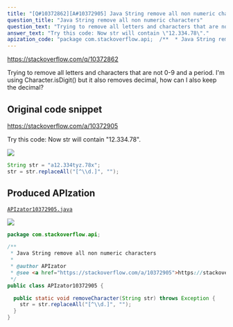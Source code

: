 ```yaml
---
title: "[Q#10372862][A#10372905] Java String remove all non numeric characters"
question_title: "Java String remove all non numeric characters"
question_text: "Trying to remove all letters and characters that are not 0-9 and a period.  I'm using Character.isDigit() but it also removes decimal, how can I also keep the decimal?"
answer_text: "Try this code: Now str will contain \"12.334.78\"."
apization_code: "package com.stackoverflow.api;  /**  * Java String remove all non numeric characters  *  * @author APIzator  * @see <a href=\"https://stackoverflow.com/a/10372905\">https://stackoverflow.com/a/10372905</a>  */ public class APIzator10372905 {    public static void removeCharacter(String str) throws Exception {     str = str.replaceAll(\"[^\\\\d.]\", \"\");   } }"
---
```


https://stackoverflow.com/q/10372862

Trying to remove all letters and characters that are not 0-9 and a period.  I&#x27;m using Character.isDigit() but it also removes decimal, how can I also keep the decimal?



## Original code snippet

https://stackoverflow.com/a/10372905

Try this code:
Now str will contain &quot;12.334.78&quot;.

<div class="code-logo"><img src="/stackoverflow.png" /></div>

```java
String str = "a12.334tyz.78x";
str = str.replaceAll("[^\\d.]", "");
```

## Produced APIzation

[`APIzator10372905.java`](https://github.com/blind-papers/apization-temp-data/raw/main/search/APIzator10372905.java)

<div class="code-logo"><img src="/apizator.png" /></div>

```java
package com.stackoverflow.api;

/**
 * Java String remove all non numeric characters
 *
 * @author APIzator
 * @see <a href="https://stackoverflow.com/a/10372905">https://stackoverflow.com/a/10372905</a>
 */
public class APIzator10372905 {

  public static void removeCharacter(String str) throws Exception {
    str = str.replaceAll("[^\\d.]", "");
  }
}

```